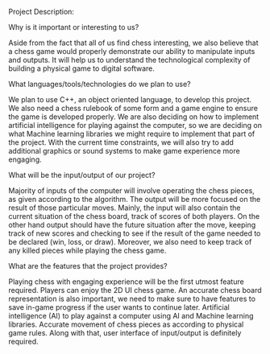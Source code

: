 Project Description: 

Why is it important or interesting to us?

Aside from the fact that all of us find chess interesting, we also believe that a chess game would properly demonstrate our ability to manipulate inputs and outputs. It will help us to understand the technological complexity of building a physical game to digital software. 


What languages/tools/technologies do we plan to use?

We plan to use C++, an object oriented language, to develop this project. We also need a chess rulebook of some form and a game engine to ensure the game is developed properly. We are also deciding on how to implement artificial intelligence for playing against the computer, so we are deciding on what Machine learning libraries we might require to implement that part of the project. With the current time constraints, we will also try to add additional graphics or sound systems to make game experience more engaging. 


What will be the input/output of our project?

Majority of inputs of the computer will involve operating the chess pieces, as given according to the algorithm. The output will be more focused on the result of those particular moves. Mainly, the input will also contain the current situation of the chess board, track of scores of both players. On the other hand output should have the future situation after the move, keeping track of new scores and checking to see if the result of the game needed to be declared (win, loss, or draw).  Moreover, we also need to keep track of any killed pieces while playing the chess game. 


What are the features that the project provides?

Playing chess with engaging experience will be the first utmost feature required. Players can enjoy the 2D UI chess game. An accurate chess board representation is also important,  we need to make sure to  have features to save in-game progress if the user wants to continue later. Artificial intelligence (AI) to play against a computer using AI and Machine learning libraries. Accurate movement of chess pieces as according to physical game rules. Along with that, user interface of input/output is definitely required. 
